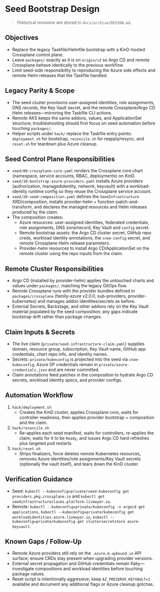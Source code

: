 # Seed Bootstrap Design

> Historical revisions are stored in `docs/archive/DESIGN.md`.

## Objectives
- Replace the legacy Taskfile/Helmfile bootstrap with a KinD-hosted Crossplane control plane.
- Leave `packages/` exactly as it is on `origin/v2` so Argo CD and remote Crossplane behave identically to the previous workflow.
- Limit seed-side responsibility to reproducing the Azure side effects and remote Helm releases that the Taskfile handled.

## Legacy Parity & Scope
- The seed cluster provisions user-assigned identities, role assignments, DNS records, the Key Vault secret, and the remote Crossplane/Argo CD Helm releases—mirroring the Taskfile CLI actions.
- Remote AKS keeps the same addons, values, and ApplicationSet structure; troubleshooting should first focus on seed automation before touching `packages/`.
- Helper scripts under `hack/` replace the Taskfile entry points: `deployment.sh` for bootstrap, `reconcile.sh` for reapply/resync, and `reset.sh` for teardown plus Azure cleanup.

## Seed Control Plane Responsibilities
- `seed/00-crossplane-core.yaml` renders the Crossplane core chart (namespace, service accounts, RBAC, deployments) on KinD.
- `seed/10-bootstrap-azure-providers.yaml` installs Azure providers (authorization, managedidentity, network, keyvault) with a workload-identity runtime config so they reuse the Crossplane service account.
- `seed/20-seed-composition.yaml` defines the `SeedInfrastructure` XRD/composition, installs provider-helm + function-patch-and-transform, and declares the managed resources and Helm releases produced by the claim.
- The composition creates:
  - Azure resources: user-assigned identities, federated credentials, role assignments, DNS zone/record, Key Vault and `config` secret.
  - Remote bootstrap assets: the Argo CD cluster secret, GitHub repo creds, workload identity annotations, the `cnoe-config` secret, and remote Crossplane Helm release parameters.
  - Provider-helm resources to install Argo CD/ApplicationSet on the remote cluster using the repo inputs from the claim.

## Remote Cluster Responsibilities
- Argo CD (installed by provider-helm) applies the untouched charts and values under `packages/`, matching the legacy GitOps flow.
- Remote Crossplane runs with the provider bundles defined in `packages/crossplane` (family-azure v2.0.0, sub-providers, provider-kubernetes) and manages addon identities/secrets as before.
- External Secrets, Backstage, and other addons rely on the Key Vault material populated by the seed composition; any gaps indicate bootstrap drift rather than package changes.

## Claim Inputs & Secrets
- The live claim (`private/seed-infrastructure-claim.yaml`) supplies domain, resource group, subscription, Key Vault name, GitHub app credentials, chart repo info, and identity names.
- Secrets: `private/kubeconfig` is projected into the seed via `cnoe-kubeconfig`; Azure SP credentials remain in `private/azure-credentials.json` and are never committed.
- Claim annotations feed patches in the composition to hydrate Argo CD secrets, workload identity specs, and provider configs.

## Automation Workflow
1. `hack/deployment.sh`
   - Creates the KinD cluster, applies Crossplane core, waits for controller readiness, then applies provider bootstrap + composition and the claim.
2. `hack/reconcile.sh`
   - Re-applies each seed manifest, waits for controllers, re-applies the claim, waits for it to be `Ready`, and issues Argo CD hard refreshes plus targeted pod restarts.
3. `hack/reset.sh`
   - Strips finalizers, force deletes remote Kubernetes resources, removes Azure identities/role assignments/Key Vault secrets (optionally the vault itself), and tears down the KinD cluster.

## Verification Guidance
- Seed: `kubectl --kubeconfig=private/seed-kubeconfig get providers.pkg.crossplane.io` and `kubectl get seedinfrastructureclaims.platform.livewyer.io`.
- Remote: `kubectl --kubeconfig=private/kubeconfig -n argocd get applications`, `kubectl --kubeconfig=private/kubeconfig get workloadidentities.azure.livewyer.io`, `kubectl --kubeconfig=private/kubeconfig get clustersecretstore azure-keyvault`.

## Known Gaps / Follow-Up
- Remote Azure providers still rely on the `.azure.m.upbound.io` API surface; ensure CRDs stay present when upgrading provider versions.
- External secret propagation and GitHub credentials remain flaky—investigate compositions and workload identities before touching package values.
- Reset script is intentionally aggressive; keep `AZ_PRESERVE_KEYVAULT=1` available and document any additional flags or Azure cleanup gotchas.
